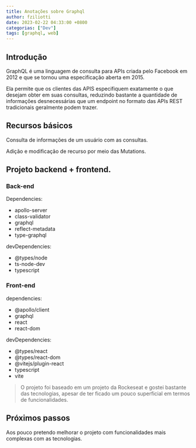 ```yaml
---
title: Anotações sobre Graphql
author: fziliotti
date: 2023-02-22 04:33:00 +0800
categorias: ["Dev"]
tags: [graphql, web]
---
```


## Introdução

GraphQL é uma linguagem de consulta para APIs criada pelo Facebook em 2012 e que se tornou uma especificação aberta em 2015.

Ela permite que os clientes das APIS especifiquem exatamente o que desejam obter em suas consultas, reduzindo bastante a quantidade de informações desnecessárias que um endpoint no formato das APIs REST tradicionais geralmente podem trazer.

## Recursos básicos

Consulta de informações de um usuário com as consultas.

Adição e modificação de recurso por meio das Mutations.

## Projeto backend + frontend.

### Back-end

Dependencies:
- apollo-server
- class-validator
- graphql
- reflect-metadata
- type-graphql

devDependencies:
- @types/node
- ts-node-dev
- typescript

### Front-end
dependencies:
- @apollo/client
- graphql
- react
- react-dom

devDependencies:
- @types/react
- @types/react-dom
- @vitejs/plugin-react
- typescript
- vite

> O projeto foi baseado em um projeto da Rockeseat e gostei bastante das tecnologias, apesar de ter ficado um pouco superficial em termos de funcionalidades. 

## Próximos passos
Aos pouco pretendo melhorar o projeto com funcionalidades mais complexas com as tecnologias.